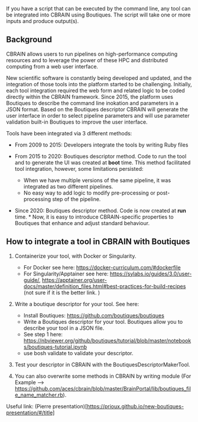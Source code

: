 If you have a script that can be executed by the command line, any tool can be integrated into CBRAIN using Boutiques. The script will take one or more inputs and produce output(s).

## Background

CBRAIN allows users to run pipelines on high-performance computing resources and to leverage the power of these HPC and distributed computing from a web user interface.

New scientific software is constantly being developed and updated, and the integration of those tools into the platform started to be challenging.
Initially, each tool integration required the web form and related logic to be coded directly within the CBRAIN framework. 
Since 2015, the platform uses Boutiques to describe the command line inokation and parameters in a JSON format. Based on the Boutiques descriptor CBRAIN will generate the user interface in order to select pipeline parameters and will use parameter validation built-in Boutiques to improve the user interface. 

Tools have been integrated via 3 different methods: 
* From 2009 to 2015: Developers integrate the tools by writing Ruby files
* From 2015 to 2020: Boutiques descriptor method. Code to run the tool and to generate the UI was created at **boot** time. This method facilitated tool integration, however, some limitations persisted:
    * When we have multiple versions of the same pipeline, it was integrated as two different pipelines.
    * No easy way to add logic to modify pre-processing or post-processing step of the pipeline. 

* Since 2020: Boutiques descriptor method. Code is now created at **run** time. 
         * Now, it is easy to introduce CBRAIN-specific properties to Boutiques that enhance and adjust standard behaviour. 

## How to integrate a tool in CBRAIN with Boutiques

1. Containerize your tool, with Docker or Singularity.
    - For Docker see here: https://docker-curriculum.com/#dockerfile
    - For Singularity/Apptainer see here: https://sylabs.io/guides/3.0/user-guide/, https://apptainer.org/user-docs/master/definition_files.html#best-practices-for-build-recipes (not sure if it is the better link. )

2. Write a boutique descriptor for your tool. See here:
    - Install Boutiques: https://github.com/boutiques/boutiques
    - Write a Boutiques descriptor for your tool. Boutiques allow you to describe your tool in a JSON file.
    - See step 1 here: https://nbviewer.org/github/boutiques/tutorial/blob/master/notebooks/boutiques-tutorial.ipynb
    - use bosh validate to validate your descriptor.

3. Test your descriptor in CBRAIN with the BoutiquesDescriptorMakerTool.

4. You can also overwrite some methods in CBRAIN by writing module (For Example --> https://github.com/aces/cbrain/blob/master/BrainPortal/lib/boutiques_file_name_matcher.rb).

Useful link: (Pierre presentation)[https://prioux.github.io/new-boutiques-presentation/#/title]